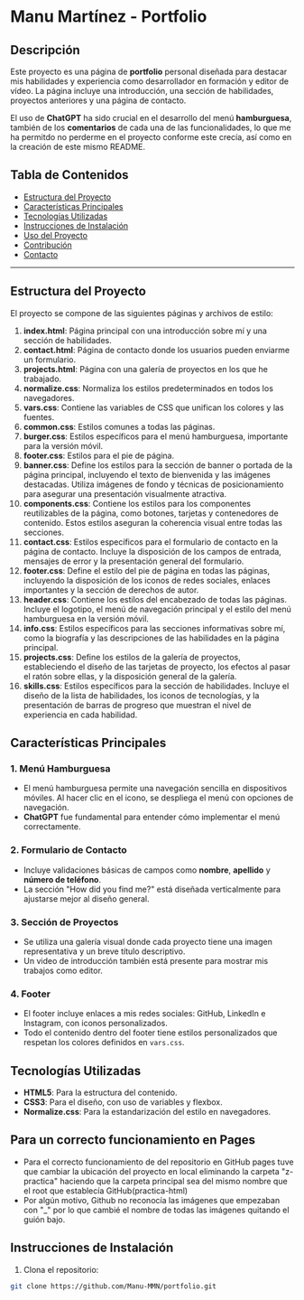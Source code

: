 # Manu Martínez - Portfolio

## Descripción

Este proyecto es una página de **portfolio** personal diseñada para destacar mis habilidades y experiencia como desarrollador en formación y editor de vídeo. La página incluye una introducción, una sección de habilidades, proyectos anteriores y una página de contacto.

El uso de **ChatGPT** ha sido crucial en el desarrollo del menú **hamburguesa**, también de los **comentarios** de cada una de las funcionalidades, lo que me ha permitdo no perderme en el proyecto conforme este crecía, así como en la creación de este mismo README.

## Tabla de Contenidos

- [Estructura del Proyecto](#estructura-del-proyecto)
- [Características Principales](#características-principales)
- [Tecnologías Utilizadas](#tecnologías-utilizadas)
- [Instrucciones de Instalación](#instrucciones-de-instalación)
- [Uso del Proyecto](#uso-del-proyecto)
- [Contribución](#contribución)
- [Contacto](#contacto)

---

## Estructura del Proyecto

El proyecto se compone de las siguientes páginas y archivos de estilo:

1. **index.html**: Página principal con una introducción sobre mí y una sección de habilidades.
2. **contact.html**: Página de contacto donde los usuarios pueden enviarme un formulario.
3. **projects.html**: Página con una galería de proyectos en los que he trabajado.
4. **normalize.css**: Normaliza los estilos predeterminados en todos los navegadores.
5. **vars.css**: Contiene las variables de CSS que unifican los colores y las fuentes.
6. **common.css**: Estilos comunes a todas las páginas.
7. **burger.css**: Estilos específicos para el menú hamburguesa, importante para la versión móvil.
8. **footer.css**: Estilos para el pie de página.
9. **banner.css**: Define los estilos para la sección de banner o portada de la página principal, incluyendo el texto de bienvenida y las imágenes destacadas. Utiliza imágenes de fondo y técnicas de posicionamiento para asegurar una presentación visualmente atractiva.  
10. **components.css**: Contiene los estilos para los componentes reutilizables de la página, como botones, tarjetas y contenedores de contenido. Estos estilos aseguran la coherencia visual entre todas las secciones.
11. **contact.css**: Estilos específicos para el formulario de contacto en la página de contacto. Incluye la disposición de los campos de entrada, mensajes de error y la presentación general del formulario.
12. **footer.css**: Define el estilo del pie de página en todas las páginas, incluyendo la disposición de los iconos de redes sociales, enlaces importantes y la sección de derechos de autor.
13. **header.css**: Contiene los estilos del encabezado de todas las páginas. Incluye el logotipo, el menú de navegación principal y el estilo del menú hamburguesa en la versión móvil.
14. **info.css**: Estilos específicos para las secciones informativas sobre mí, como la biografía y las descripciones de las habilidades en la página principal.
15. **projects.css**: Define los estilos de la galería de proyectos, estableciendo el diseño de las tarjetas de proyecto, los efectos al pasar el ratón sobre ellas, y la disposición general de la galería.
16. **skills.css**: Estilos específicos para la sección de habilidades. Incluye el diseño de la lista de habilidades, los iconos de tecnologías, y la presentación de barras de progreso que muestran el nivel de experiencia en cada habilidad.


## Características Principales

### 1. **Menú Hamburguesa**

- El menú hamburguesa permite una navegación sencilla en dispositivos móviles. Al hacer clic en el icono, se despliega el menú con opciones de navegación.
- **ChatGPT** fue fundamental para entender cómo implementar el menú correctamente.
  
### 2. **Formulario de Contacto**

- Incluye validaciones básicas de campos como **nombre**, **apellido** y **número de teléfono**.
- La sección "How did you find me?" está diseñada verticalmente para ajustarse mejor al diseño general.

### 3. **Sección de Proyectos**

- Se utiliza una galería visual donde cada proyecto tiene una imagen representativa y un breve título descriptivo.
- Un video de introducción también está presente para mostrar mis trabajos como editor.

### 4. **Footer**

- El footer incluye enlaces a mis redes sociales: GitHub, LinkedIn e Instagram, con iconos personalizados.
- Todo el contenido dentro del footer tiene estilos personalizados que respetan los colores definidos en `vars.css`.

## Tecnologías Utilizadas

- **HTML5**: Para la estructura del contenido.
- **CSS3**: Para el diseño, con uso de variables y flexbox.
- **Normalize.css**: Para la estandarización del estilo en navegadores.

## Para un correcto funcionamiento en Pages
- Para el correcto funcionamiento de del repositorio en GitHub pages tuve que cambiar la ubicación del proyecto en local eliminando la carpeta "z-practica" haciendo que la carpeta principal sea del mismo nombre que el root que establecía GitHub(practica-html)
- Por algún motivo, Github no reconocía las imágenes que empezaban con "_" por lo que cambié el nombre de todas las imágenes quitando el guión bajo.


## Instrucciones de Instalación

1. Clona el repositorio:

```bash
git clone https://github.com/Manu-MMN/portfolio.git
